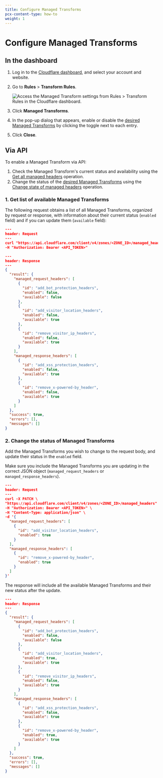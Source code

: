 ```yaml
---
title: Configure Managed Transforms
pcx-content-type: how-to
weight: 1
---
```


# Configure Managed Transforms

## In the dashboard

1. Log in to the [Cloudflare dashboard](https://dash.cloudflare.com/), and select your account and website.

2. Go to **Rules** > **Transform Rules**.

    ![Access the Managed Transform settings from Rules > Transform Rules in the Cloudflare dashboard.](/rules/static/transform/managed-transforms-card.png)

3. Click **Managed Transforms**.

4. In the pop-up dialog that appears, enable or disable the [desired Managed Transforms](/rules/transform/managed-transforms/reference/) by clicking the toggle next to each entry. 

5. Click **Close**.

## Via API

To enable a Managed Transform via API:

1. Check the Managed Transform's current status and availability using the [Get all managed headers](https://api.cloudflare.com/#managed-headers-api-list-all-managed-headers) operation.
2. Change the status of the [desired Managed Transforms](/rules/transform/managed-transforms/reference/) using the [Change state of managed headers](https://api.cloudflare.com/#managed-headers-api-change-state-of-managed-headers) operation.

### 1. Get list of available Managed Transforms

The following request obtains a list of all Managed Transforms, organized by request or response, with information about their current status (`enabled` field) and if you can update them (`available` field):

```json
---
header: Request
---
curl "https://api.cloudflare.com/client/v4/zones/<ZONE_ID>/managed_headers" \
-H "Authorization: Bearer <API_TOKEN>"
```

```json
---
header: Response
---
{
  "result": {
    "managed_request_headers": [
      {
        "id": "add_bot_protection_headers",
        "enabled": false,
        "available": false
      },
      {
        "id": "add_visitor_location_headers",
        "enabled": false,
        "available": true
      },
      {
        "id": "remove_visitor_ip_headers",
        "enabled": false,
        "available": true
      }
    ],
    "managed_response_headers": [
      {
        "id": "add_xss_protection_headers",
        "enabled": false,
        "available": true
      },
      {
        "id": "remove_x-powered-by_header",
        "enabled": false,
        "available": true
      }
    ]
  },
  "success": true,
  "errors": [],
  "messages": []
}
```

### 2. Change the status of Managed Transforms

Add the Managed Transforms you wish to change to the request body, and update their status in the `enabled` field. 

Make sure you include the Managed Transforms you are updating in the correct JSON object (`managed_request_headers` or `managed_response_headers`).

```json
---
header: Request
---
curl -X PATCH \
"https://api.cloudflare.com/client/v4/zones/<ZONE_ID>/managed_headers" \
-H "Authorization: Bearer <API_TOKEN>" \
-H "Content-Type: application/json" \
-d '{
  "managed_request_headers": [
    {
      "id": "add_visitor_location_headers",
      "enabled": true
    }
  ],
  "managed_response_headers": [
    {
      "id": "remove_x-powered-by_header",
      "enabled": true
    }
  ]
}'
```

The response will include all the available Managed Transforms and their new status after the update.

```json
---
header: Response
---
{
  "result": {
    "managed_request_headers": [
      {
        "id": "add_bot_protection_headers",
        "enabled": false,
        "available": false
      },
      {
        "id": "add_visitor_location_headers",
        "enabled": true,
        "available": true
      },
      {
        "id": "remove_visitor_ip_headers",
        "enabled": false,
        "available": true
      }
    ],
    "managed_response_headers": [
      {
        "id": "add_xss_protection_headers",
        "enabled": false,
        "available": true
      },
      {
        "id": "remove_x-powered-by_header",
        "enabled": true,
        "available": true
      }
    ]
  },
  "success": true,
  "errors": [],
  "messages": []
}
```
